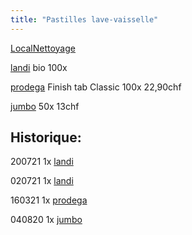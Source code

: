```yaml
---
title: "Pastilles lave-vaisselle"
---
```


[LocalNettoyage](notes/zones/LocalNettoyage.md)

[landi](notes/utilisateurs/fournisseurs/landi.md) bio 100x

[prodega](notes/utilisateurs/fournisseurs/prodega.md) Finish tab Classic 100x 22,90chf 

[jumbo](notes/utilisateurs/fournisseurs/jumbo.md) 50x 13chf 

## Historique:


200721 1x [landi](notes/utilisateurs/fournisseurs/landi.md)

020721 1x [landi](notes/utilisateurs/fournisseurs/landi.md)

160321 1x [prodega](notes/utilisateurs/fournisseurs/prodega.md)

040820 1x [jumbo](notes/utilisateurs/fournisseurs/jumbo.md) 

